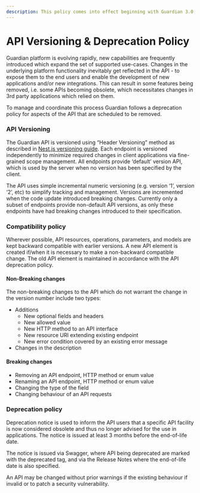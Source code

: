 ```yaml
---
description: This policy comes into effect beginning with Guardian 3.0
---
```


# API Versioning & Deprecation Policy

Guardian platform is evolving rapidly, new capabilities are frequently introduced which expand the set of supported use-cases. Changes in the underlying platform functionality inevitably get reflected in the API - to expose them to the end users and enable the development of new applications and/or new integrations. This can result in some features being removed, i.e. some APIs becoming obsolete, which necessitates changes in 3rd party applications which relied on them.&#x20;

To manage and coordinate this process Guardian follows a deprecation policy for aspects of the API that are scheduled to be removed.&#x20;

### API Versioning

The Guardian API is versioned using “Header Versioning” method as described in [Nest.js versioning guide](https://docs.nestjs.com/techniques/versioning). Each endpoint is versioned independently to minimize required changes in client applications via fine-grained scope management. All endpoints provide ‘default’ version API, which is used by the server when no version has been specified by the client. &#x20;

The API uses simple incremental numeric versioning (e.g. version ‘1’, version ‘2’, etc) to simplify tracking and management. Versions are incremented when the code update introduced breaking changes. Currently only a subset of endpoints provide non-default API versions, as only these endpoints have had breaking changes introduced to their specification.&#x20;

### Compatibility policy

Wherever possible, API resources, operations, parameters, and models are kept backward compatible with earlier versions. A new API element is created if/when it is necessary to make a non-backward compatible change. The old API element is maintained in accordance with the API deprecation policy.

#### Non-Breaking changes

The non-breaking changes to the API which do not warrant the change in the version number include two types:&#x20;

* Additions&#x20;
  * New optional fields and headers&#x20;
  * New allowed value&#x20;
  * New HTTP method to an API interface&#x20;
  * New resource URI extending existing endpoint&#x20;
  * New error condition covered by an existing error message&#x20;
* Changes in the description&#x20;

#### Breaking changes

* Removing an API endpoint, HTTP method or enum value&#x20;
* Renaming an API endpoint, HTTP method or enum value&#x20;
* Changing the type of the field&#x20;
* Changing behaviour of an API requests&#x20;

### Deprecation policy

Deprecation notice is used to inform the API users that a specific API facility is now considered obsolete and thus no longer advised for the use in applications. The notice is issued at least 3 months before the end-of-life date.&#x20;

The notice is issued via Swagger, where API being deprecated are marked with the deprecated tag, and via the Release Notes where the end-of-life date is also specified.&#x20;

An API may be changed without prior warnings if the existing behaviour if invalid or to patch a security vulnerability.&#x20;
